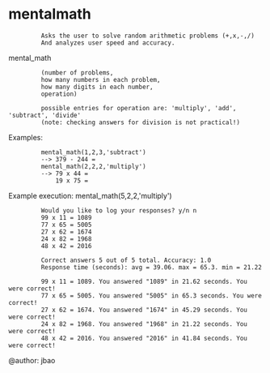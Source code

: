 mentalmath
==========
             Asks the user to solve random arithmetic problems (+,x,-,/)
             And analyzes user speed and accuracy.

mental_math 

             (number of problems, 
             how many numbers in each problem, 
             how many digits in each number, 
             operation)
             
             possible entries for operation are: 'multiply', 'add', 'subtract', 'divide'
             (note: checking answers for division is not practical!)

Examples:
             
             mental_math(1,2,3,'subtract')
             --> 379 - 244 = 
             mental_math(2,2,2,'multiply')
             --> 79 x 44 = 
                 19 x 75 = 

Example execution:
             mental_math(5,2,2,'multiply')
             
             Would you like to log your responses? y/n n
             99 x 11 = 1089
             77 x 65 = 5005
             27 x 62 = 1674
             24 x 82 = 1968
             48 x 42 = 2016
             
             Correct answers 5 out of 5 total. Accuracy: 1.0
             Response time (seconds): avg = 39.06. max = 65.3. min = 21.22
             
             99 x 11 = 1089. You answered "1089" in 21.62 seconds. You were correct!
             77 x 65 = 5005. You answered "5005" in 65.3 seconds. You were correct!
             27 x 62 = 1674. You answered "1674" in 45.29 seconds. You were correct!
             24 x 82 = 1968. You answered "1968" in 21.22 seconds. You were correct!
             48 x 42 = 2016. You answered "2016" in 41.84 seconds. You were correct!
    
@author: jbao
